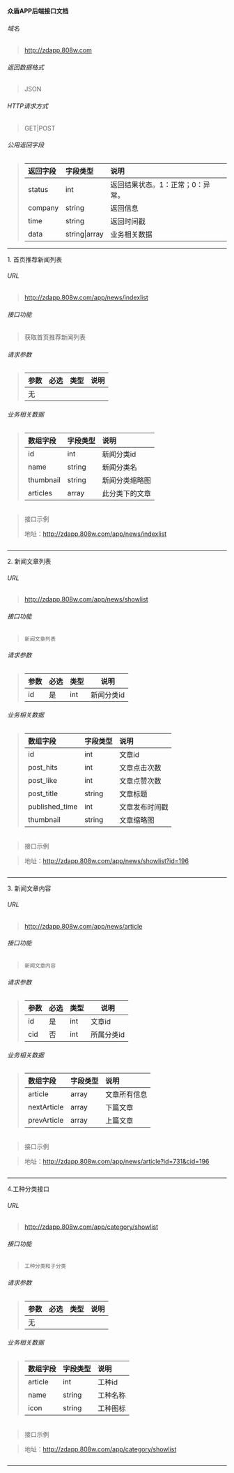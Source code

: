 **众盾APP后端接口文档**

###### 域名
> http://zdapp.808w.com

###### 返回数据格式
> JSON

###### HTTP请求方式
> GET|POST



###### 公用返回字段

> | 返回字段 | 字段类型      | 说明                             |
> | :------- | :------------ | :------------------------------- |
> | status   | int           | 返回结果状态。1：正常；0：异常。 |
> | company  | string        | 返回信息                         |
> | time     | string        | 返回时间戳                       |
> | data     | string\|array | 业务相关数据                     |



------



1\. 首页推荐新闻列表

###### URL 

> http://zdapp.808w.com/app/news/indexlist

###### 接口功能
> 获取首页推荐新闻列表

###### 请求参数
> | 参数 | 必选 | 类型 | 说明 |
> | :--- | :--- | :--- | ---- |
> | 无   |      |      |      |

###### 业务相关数据
> | 数组字段  | 字段类型 | 说明           |
> | :-------- | :------- | :------------- |
> | id        | int      | 新闻分类id     |
> | name      | string   | 新闻分类名     |
> | thumbnail | string   | 新闻分类缩略图 |
> | articles  | array    | 此分类下的文章 |

###### 



> 接口示例
>
> 地址：http://zdapp.808w.com/app/news/indexlist

``` javascript

```

------

2\. 新闻文章列表

###### URL 

> http://zdapp.808w.com/app/news/showlist

###### 接口功能

> ```
> 新闻文章列表
> ```

###### 请求参数

> | 参数 | 必选 | 类型 | 说明       |
> | :--- | :--- | :--- | ---------- |
> | id   | 是   | int  | 新闻分类id |

###### 业务相关数据

> | 数组字段       | 字段类型 | 说明           |
> | :------------- | :------- | :------------- |
> | id             | int      | 文章id         |
> | post_hits      | int      | 文章点击次数   |
> | post_like      | int      | 文章点赞次数   |
> | post_title     | string   | 文章标题       |
> | published_time | int      | 文章发布时间戳 |
> | thumbnail      | string   | 文章缩略图     |

###### 



> 接口示例

> 地址：http://zdapp.808w.com/app/news/showlist?id=196

``` javascript

```

------

3\. 新闻文章内容

###### URL 

> http://zdapp.808w.com/app/news/article

###### 接口功能

> ```
> 新闻文章内容
> ```

###### 请求参数

> | 参数 | 必选 | 类型 | 说明       |
> | :--- | :--- | :--- | ---------- |
> | id   | 是   | int  | 文章id     |
> | cid  | 否   | int  | 所属分类id |

###### 业务相关数据

> | 数组字段    | 字段类型 | 说明         |
> | :---------- | :------- | :----------- |
> | article     | array    | 文章所有信息 |
> | nextArticle | array    | 下篇文章     |
> | prevArticle | array    | 上篇文章     |

###### 

> 接口示例

> 地址：http://zdapp.808w.com/app/news/article?id=731&cid=196

```javascript

```

------

 4.工种分类接口

###### URL 

> http://zdapp.808w.com/app/category/showlist

###### 接口功能

> ```
> 工种分类和子分类
> ```

###### 请求参数

> | 参数 | 必选 | 类型 | 说明 |
> | :--- | :--- | :--- | ---- |
> | 无   |      |      |      |

###### 业务相关数据

> | 数组字段 | 字段类型 | 说明     |
> | :------- | :------- | :------- |
> | article  | int      | 工种id   |
> | name     | string   | 工种名称 |
> | icon     | string   | 工种图标 |

###### 

> 接口示例

> 地址：http://zdapp.808w.com/app/category/showlist

```javascript

```

------

